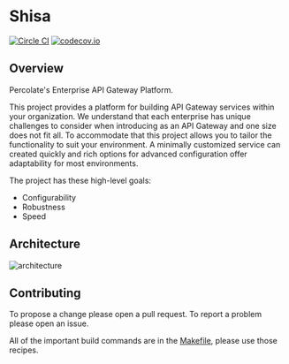 # Shisa

[![Circle CI](https://circleci.com/gh/percolate/api-gw.svg?style=svg&circle-token=)](https://circleci.com/gh/percolate/shisa)
[![codecov.io](https://codecov.io/github/percolate/api-gw/coverage.svg?token=&branch=master)](https://codecov.io/github/percolate/shisa?branch=master)

## Overview

Percolate's Enterprise API Gateway Platform.

This project provides a platform for building API Gateway services
within your organization.  We understand that each enterprise has
unique challenges to consider when introducing as an API Gateway and
one size does not fit all.  To accommodate that this project allows
you to tailor the functionality to suit your environment.  A minimally
customized service can created quickly and rich options for advanced
configuration offer adaptability for most environments.

The project has these high-level goals:

- Configurability
- Robustness
- Speed

## Architecture

![architecture](doc/diagram/architecture.png)

## Contributing

To propose a change please open a pull request.  To report a problem
please open an issue.

All of the important build commands are in the [Makefile](Makefile),
please use those recipes.
